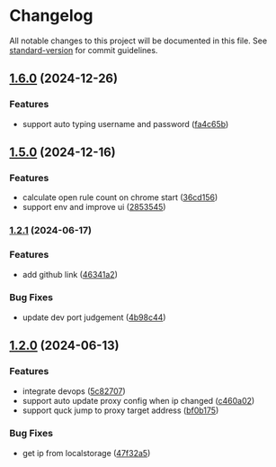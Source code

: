 # Changelog

All notable changes to this project will be documented in this file. See [standard-version](https://github.com/conventional-changelog/standard-version) for commit guidelines.

## [1.6.0](https://github.com/JackWang032/doraemon-proxy-tool/compare/v1.5.0...v1.6.0) (2024-12-26)


### Features

* support auto typing username and password ([fa4c65b](https://github.com/JackWang032/doraemon-proxy-tool/commit/fa4c65b91dfb2cbe9f80823a4e41d11b18480674))

## [1.5.0](https://github.com/JackWang032/doraemon-proxy-tool/compare/v1.4.1...v1.5.0) (2024-12-16)


### Features

* calculate open rule count on chrome start ([36cd156](https://github.com/JackWang032/doraemon-proxy-tool/commit/36cd156feaec270649406500d71aadda2a91b14d))
* support env and improve ui ([2853545](https://github.com/JackWang032/doraemon-proxy-tool/commit/2853545ce2fd0401ceadc2e55455b97c40d791a3))

### [1.2.1](https://github.com/JackWang032/doraemon-proxy-tool/compare/v1.2.0...v1.2.1) (2024-06-17)

### Features

-   add github link ([46341a2](https://github.com/JackWang032/doraemon-proxy-tool/commit/46341a259c49c995b4d694eca05255bb2c8485c1))

### Bug Fixes

-   update dev port judgement ([4b98c44](https://github.com/JackWang032/doraemon-proxy-tool/commit/4b98c441e2cd6ba527abcc2cd6fd7a01b05990c1))

## [1.2.0](https://github.com/JackWang032/doraemon-proxy-tool/compare/v1.1.1...v1.2.0) (2024-06-13)

### Features

-   integrate devops ([5c82707](https://github.com/JackWang032/doraemon-proxy-tool/commit/5c8270712aa3918e63bba7ef38bdcee58d09bedf))
-   support auto update proxy config when ip changed ([c460a02](https://github.com/JackWang032/doraemon-proxy-tool/commit/c460a02ca77e7b7b34fc8896554515318f04169f))
-   support quck jump to proxy target address ([bf0b175](https://github.com/JackWang032/doraemon-proxy-tool/commit/bf0b175323297bda6f5ab32c8d84af55f1822406))

### Bug Fixes

-   get ip from localstorage ([47f32a5](https://github.com/JackWang032/doraemon-proxy-tool/commit/47f32a54d28e399009f6099e11671e62713bb2fb))
